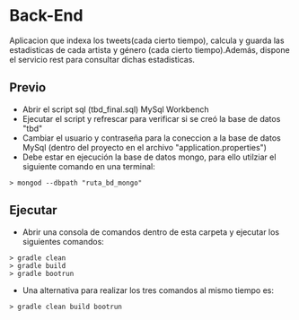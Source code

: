 # Back-End
Aplicacion que indexa los tweets(cada cierto tiempo), calcula y guarda las estadisticas de cada artista y género (cada cierto tiempo).Además, dispone el servicio rest para consultar dichas estadisticas.

## Previo 
* Abrir el script sql (tbd_final.sql) MySql Workbench
* Ejecutar el script y refrescar para verificar si se creó la base de datos "tbd"
* Cambiar el usuario y contraseña para la coneccion a la base de datos MySql (dentro del proyecto en el archivo "application.properties")
* Debe estar en ejecución la base de datos mongo, para ello utilziar el siguiente comando en una terminal:
```
> mongod --dbpath "ruta_bd_mongo"
```


## Ejecutar
* Abrir una consola de comandos dentro de esta carpeta y ejecutar los siguientes comandos:
```
> gradle clean
> gradle build
> gradle bootrun
```
* Una alternativa para realizar los tres comandos al mismo tiempo es:
```
> gradle clean build bootrun
```
